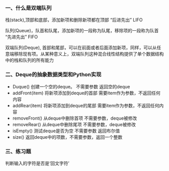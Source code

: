 ### 一、什么是双端队列

栈(stack),顶部和底部，添加新项和删除新项都在顶部  “后进先出” LIFO

队列(Queue)，队首和队尾，添加新项的一段称为队尾，移除项的一段称为队首  “先进先出”  FIFO

双端队列(Deque), 首部和尾部，可以在前面或者后面添加新项，同样，可以从任意端移除现有项。从某种意义上，双端队列这种混合线性结构提供了单个数据结构中的栈和队列的所有能力

### 二、Deque的抽象数据类型和Python实现

- Duque() 创建一个空的deque。 不需要参数 返回空的deque
- addFront(item) 将新项添加到deque的首部 需要item作为参数，不返回任何内容
- addRear(item) 将新项添加到deque的尾部 需要item作为参数，不返回任何内容
- removeFront() 从deque中删除首项 不需要参数，deque被修改
- removeRear() 从deque中删除尾项 不需要参数，deque被修改
- isEmpty() 测试deque是否为空 不需要参数 返回布尔值
- size() 返回deque中的项数，不需要参数，返回一个整数

### 三、练习题

判断输入的字符是否是‘回文字符’